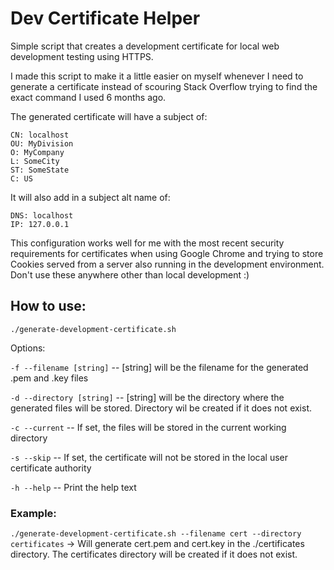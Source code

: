 # Dev Certificate Helper

Simple script that creates a development certificate for local web development testing using HTTPS.

I made this script to make it a little easier on myself whenever I need to generate a certificate instead of scouring Stack Overflow trying to find the exact command I used 6 months ago.

The generated certificate will have a subject of:

```
CN: localhost
OU: MyDivision
O: MyCompany
L: SomeCity
ST: SomeState
C: US
```

It will also add in a subject alt name of:

```
DNS: localhost
IP: 127.0.0.1
```

This configuration works well for me with the most recent security requirements for certificates when using Google Chrome and trying to store Cookies served from a server also running in the development environment. Don't use these anywhere other than local development :)

## How to use:

`./generate-development-certificate.sh`

Options:

`-f --filename [string]` -- [string] will be the filename for the generated .pem and .key files

`-d --directory [string]` -- [string] will be the directory where the generated files will be stored. Directory wil be created if it does not exist.

`-c --current` -- If set, the files will be stored in the current working directory

`-s --skip` -- If set, the certificate will not be stored in the local user certificate authority

`-h --help` -- Print the help text

### Example:

`./generate-development-certificate.sh --filename cert --directory certificates` -> Will generate cert.pem and cert.key in the ./certificates directory. The certificates directory will be created if it does not exist.
